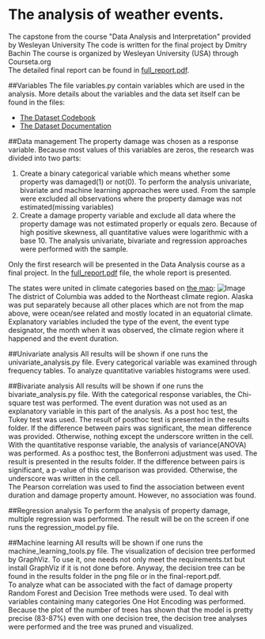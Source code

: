 # The analysis of weather events.
The capstone from the course "Data Analysis and Interpretation" provided by Wesleyan University
The code is written for the final project by Dmitry Bachin
The course is organized by Wesleyan University (USA) through Courseta.org<br>
The detailed final report can be found in [full_report.pdf](https://github.com/DmitryBachin/Data-Analysis-Capstone/blob/master/full_report.pdf).

##Variables
The file variables.py contain variables which are used in the analysis. 
More details about the variables and the data set itself can be found in the files:
* [The Dataset Codebook](https://github.com/DmitryBachin/Data-Analysis-Capstone/blob/master/data_related/Storm%20Event%20Data%20Codebook.pdf)<br>
* [The Dataset Documentation](https://github.com/DmitryBachin/Data-Analysis-Capstone/blob/master/data_related/NWS%20Storm%20Event%20Data%20Documentation.pdf)

##Data management
The property damage was chosen as a response variable. Because most values of this variables are zeros, the research was divided into two parts:
1. Create a binary categorical variable which means whether some property was damaged(1) or not(0). To perform the analysis univariate, bivariate and machine learning approaches were used. From the sample were excluded all observations where the property damage was not estimated(missing variables)
2. Create a damage property variable and exclude all data where the property damage was not estimated properly or equals zero. Because of high positive skewness, all quantitative values were logarithmic with a base 10. The analysis univariate, bivariate and regression approaches were performed with the sample.  <br>

Only the first research will be presented in the Data Analysis course as a final project. In the [full_report.pdf](https://github.com/DmitryBachin/Data-Analysis-Capstone/blob/master/full_report.pdf) file, the whole report is presented. 

The states were united in climate categories based on [the map](https://www.ncdc.noaa.gov/monitoring-references/maps/us-climate-regions.php): 
![Image](https://www.ncdc.noaa.gov/monitoring-references/maps/images/us-climate-regions.gif "icon")<br>
The district of Columbia was added to the Northeast climate region. Alaska was put separately because all other places which are not from the map above, were ocean/see related and mostly located in an equatorial climate. 
Explanatory variables included the type of the event, the event type designator,  the month when it was observed,  the climate region where it happened and the event duration.


##Univariate analysis
All results will be shown if one runs the univariate_analysis.py file. 
Every categorical variable was examined through frequency tables. To analyze quantitative variables histograms were used.

##Bivariate analysis
All results will be shown if one runs the bivariate_analysis.py file.
With the categorical response variables, the Chi-square test was performed. The event duration was not used as an explanatory variable in this part of the analysis. As a post hoc test, the Tukey test was used. The result of posthoc test is presented in the results folder. If the difference between pairs was significant, the mean difference was provided. Otherwise, nothing except the underscore written in the cell. <br>
With the quantitative response variable, the analysis of variance(ANOVA) was performed. As a posthoc test, the Bonferroni adjustment was used. The result is presented in the results folder. If the difference between pairs is significant, a p-value of this comparison was provided. Otherwise, the underscore was written in the cell.<br>
The Pearson correlation was used to find the association between event duration and damage property amount. However, no association was found.


##Regression analysis
To perform the analysis of property damage, multiple regression was performed. The result will be on the screen if one runs the regression_model.py file.

##Machine learning
All results will be shown if one runs the machine_learning_tools.py file.
The visualization of decision tree performed by GraphViz. To use it, one needs not only meet the requirements.txt but install GraphViz if it is not done before. Anyway, the decision tree can be found in the results folder in the png file or in the final-report.pdf.<br>
To analyze what can be associated with the fact of damage property Random Forest and Decision Tree methods were used.
To deal with variables containing many categories One Hot Encoding was performed.
Because the plot of the number of trees has shown that the model is pretty precise (83-87%) even with one decision tree, the decision tree analyses were performed and the tree was pruned and visualized.


 
